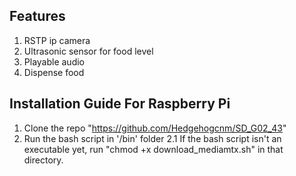 ## Features
1. RSTP ip camera
2. Ultrasonic sensor for food level
3. Playable audio
4. Dispense food

## Installation Guide For Raspberry Pi
1. Clone the repo "https://github.com/Hedgehogcnm/SD_G02_43"
2. Run the bash script in '/bin' folder
    2.1 If the bash script isn't an executable yet, run "chmod +x download_mediamtx.sh" in that directory.
